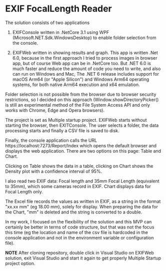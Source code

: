 # EXIF FocalLength Reader

The solution consists of two applications

1) EXIFConsole written in .NetCore 3.1 using WPF (Microsoft.NET.Sdk.WindowsDesktop) to enable folder selection from the console.

2) EXIFWeb written in showing results and graph. This app is written .Net 6.0, because in the first approach I tried to process images in browser app, but of course Web app can be in .NetCore too. But .NET 6.0 is much faster and reduce the amount of code you need to write, and also can run on Windows and Mac, The .NET 6 release includes support for macOS Arm64 (or "Apple Silicon") and Windows Arm64 operating systems, for both native Arm64 execution and x64 emulation. 

Folder selection is not possible from the browser due to browser security restrictions, so I decided on this approach (Window.showDirectoryPicker() is still an experimental method of the File System Access API and only works with Chrome, Edge and Opera browsers).

The project is set as Multiple startup project. EXIFWeb starts without starting the browser, then EXITConsole. The user selects a folder, the data processing starts and finally a CSV file is saved to disk.

Finally, the console application calls the URL https://localhost:7273/Report/Index which opens the default browser and displays the web application.
There are two options on this page: Table and Chart.

Clicking on Table shows the data in a table, clicking on Chart shows the Density plot with a confidence interval of 95%.

I also read two EXIF data: Focal length and 35mm Focal Length (equivalent to 35mm), which some cameras record in EXIF. Chart displays data for Focal Length only.

The Excel file records the values as written in EXIF, as a string in the format "xx.xx mm" (eg 18.00 mm), solely for display. When preparing the data for the Chart, "mm" is deleted and the string is converted to a double.

In my work, I focused on the flexibility of the solution and this MVP can certainly be better in terms of code structure, but that was not the focus this time (eg the location and name of the csv file is hardcoded in the console application and not in the environment variable or configuration file).

**NOTE**
After cloning repository, double click in Visual Studio on EXIFWeb solution, exit Visual Studio and start it again to get properly Multiple Startup project option.
